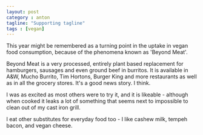 ```yaml
---
layout: post
category : anton
tagline: "Supporting tagline"
tags : [vegan]
---
```


This year might be remembered as a turning point in the uptake in vegan food consumption, because of the phenomena known as 'Beyond Meat'.

Beyond Meat is a very processed, entirely plant based replacement for hamburgers, sausages and even ground beef in burritos. It is available in A&W, Mucho Burrito, Tim Hortons, Burger King and more restaurants as well as in all the grocery stores. It's a good news story. I think.

I was as excited as most others were to try it, and it is likeable - although when cooked it leaks a lot of something that seems next to impossible to clean out of my cast iron grill.

I eat other substitutes for everyday food too - I like cashew milk, tempeh bacon, and vegan cheese.
